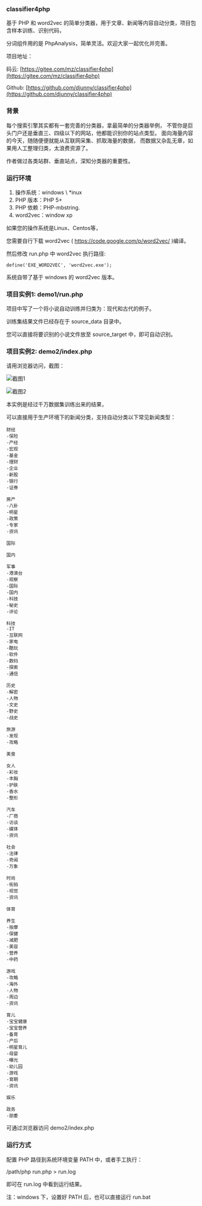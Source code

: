 ### classifier4php

基于 PHP 和 word2vec 的简单分类器，用于文章、新闻等内容自动分类，项目包含样本训练、识别代码，

分词组件用的是 PhpAnalysis，简单灵活。欢迎大家一起优化并完善。 


项目地址：

码云: [https://gitee.com/mz/classifier4php](https://gitee.com/mz/classifier4php)

Github: [https://github.com/djunny/classifier4php](https://github.com/djunny/classifier4php)

### 背景

每个搜索引擎其实都有一套完善的分类器，拿最简单的分类器举例，
不管你是巨头门户还是垂直三、四级以下的网站，他都能识别你的站点类型。
面向海量内容的今天，随随便便就能从互联网采集、抓取海量的数据，
而数据又杂乱无章，如果用人工整理归类，太浪费资源了。

作者做过各类站群、垂直站点，深知分类器的重要性。

### 运行环境

1. 操作系统：windows \ *inux
2. PHP 版本：PHP 5+
3. PHP 依赖：PHP-mbstring.
4. word2vec：window xp

如果您的操作系统是Linux、Centos等，

您需要自行下载 word2vec ( https://code.google.com/p/word2vec/ )编译。

然后修改 run.php 中 word2vec 执行路径:

```
define('EXE_WORD2VEC', 'word2vec.exe');
```

系统自带了基于 windows 的 word2vec 版本。


### 项目实例1: demo1/run.php

项目中写了一个将小说自动训练并归类为：现代和古代的例子。

训练集结果文件已经存在于 source_data 目录中。

您可以直接将要识别的小说文件放至 source_target 中，即可自动识别。

### 项目实例2: demo2/index.php

请用浏览器访问，截图：

![截图1](https://gitee.com/mz/classifier4php/raw/master/screen_1.png "截图1")

![截图2](https://gitee.com/mz/classifier4php/raw/master/screen_2.png "截图2")


本实例是经过千万数据集训练出来的结果，

可以直接用于生产环境下的新闻分类，支持自动分类以下常见新闻类型：

```
财经
-保险
-产经
-宏观
-基金
-理财
-企业
-新股
-银行
-证券

房产
-八卦
-明星
-政策
-专家
-资讯

国际

国内

军事
-港澳台
-观察
-国际
-国内
-科技
-秘史
-评论

科技
-IT
-互联网
-家电
-酷玩
-软件
-数码
-探索
-通信

历史
-解密
-人物
-文史
-野史
-战史

旅游
-发现
-攻略

美食

女人
-彩妆
-丰胸
-护肤
-香水
-整形

汽车
-厂商
-访谈
-媒体
-资讯

社会
-法律
-奇闻
-万象

时尚
-街拍
-视觉
-资讯

体育

养生
-按摩
-保健
-减肥
-美容
-营养
-中药

游戏
-攻略
-海外
-人物
-周边
-资讯

育儿
-宝宝健康
-宝宝营养
-备育
-产后
-明星育儿
-母婴
-曝光
-幼儿园
-游戏
-育期
-资讯

娱乐

政务
-部委
```

可通过浏览器访问 demo2/index.php



### 运行方式

配置 PHP 路径到系统环境变量 PATH 中，或者手工执行：

/path/php run.php > run.log

即可在 run.log 中看到运行结果。

注：windows 下，设置好 PATH 后，也可以直接运行 run.bat